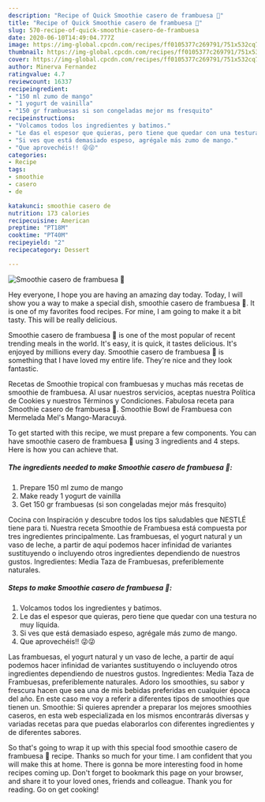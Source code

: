 ```yaml
---
description: "Recipe of Quick Smoothie casero de frambuesa 🍓"
title: "Recipe of Quick Smoothie casero de frambuesa 🍓"
slug: 570-recipe-of-quick-smoothie-casero-de-frambuesa
date: 2020-06-10T14:49:04.777Z
image: https://img-global.cpcdn.com/recipes/ff0105377c269791/751x532cq70/smoothie-casero-de-frambuesa-🍓-foto-principal.jpg
thumbnail: https://img-global.cpcdn.com/recipes/ff0105377c269791/751x532cq70/smoothie-casero-de-frambuesa-🍓-foto-principal.jpg
cover: https://img-global.cpcdn.com/recipes/ff0105377c269791/751x532cq70/smoothie-casero-de-frambuesa-🍓-foto-principal.jpg
author: Minerva Fernandez
ratingvalue: 4.7
reviewcount: 16337
recipeingredient:
- "150 ml zumo de mango"
- "1 yogurt de vainilla"
- "150 gr frambuesas si son congeladas mejor ms fresquito"
recipeinstructions:
- "Volcamos todos los ingredientes y batimos."
- "Le das el espesor que quieras, pero tiene que quedar con una testura no muy líquida."
- "Si ves que está demasiado espeso, agrégale más zumo de mango."
- "Que aprovechéis!! 😜😜"
categories:
- Recipe
tags:
- smoothie
- casero
- de

katakunci: smoothie casero de 
nutrition: 173 calories
recipecuisine: American
preptime: "PT18M"
cooktime: "PT40M"
recipeyield: "2"
recipecategory: Dessert

---
```



![Smoothie casero de frambuesa 🍓](https://img-global.cpcdn.com/recipes/ff0105377c269791/751x532cq70/smoothie-casero-de-frambuesa-🍓-foto-principal.jpg)

Hey everyone, I hope you are having an amazing day today. Today, I will show you a way to make a special dish, smoothie casero de frambuesa 🍓. It is one of my favorites food recipes. For mine, I am going to make it a bit tasty. This will be really delicious.

Smoothie casero de frambuesa 🍓 is one of the most popular of recent trending meals in the world. It's easy, it is quick, it tastes delicious. It's enjoyed by millions every day. Smoothie casero de frambuesa 🍓 is something that I have loved my entire life. They're nice and they look fantastic.

Recetas de Smoothie tropical con frambuesas y muchas más recetas de smoothie de frambuesa. Al usar nuestros servicios, aceptas nuestra Política de Cookies y nuestros Términos y Condiciones. Fabulosa receta para Smoothie casero de frambuesa 🍓. Smoothie Bowl de Frambuesa con Mermelada Mel&#39;s Mango-Maracuyá.


To get started with this recipe, we must prepare a few components. You can have smoothie casero de frambuesa 🍓 using 3 ingredients and 4 steps. Here is how you can achieve that.

<!--inarticleads1-->

##### The ingredients needed to make Smoothie casero de frambuesa 🍓:

1. Prepare 150 ml zumo de mango
1. Make ready 1 yogurt de vainilla
1. Get 150 gr frambuesas (si son congeladas mejor más fresquito)


Cocina con Inspiración y descubre todos los tips saludables que NESTLÉ tiene para ti. Nuestra receta Smoothie de Frambuesa está compuesta por tres ingredientes principalmente. Las frambuesas, el yogurt natural y un vaso de leche, a partir de aquí podemos hacer infinidad de variantes sustituyendo o incluyendo otros ingredientes dependiendo de nuestros gustos. Ingredientes: Media Taza de Frambuesas, preferiblemente naturales. 

<!--inarticleads2-->

##### Steps to make Smoothie casero de frambuesa 🍓:

1. Volcamos todos los ingredientes y batimos.
1. Le das el espesor que quieras, pero tiene que quedar con una testura no muy líquida.
1. Si ves que está demasiado espeso, agrégale más zumo de mango.
1. Que aprovechéis!! 😜😜


Las frambuesas, el yogurt natural y un vaso de leche, a partir de aquí podemos hacer infinidad de variantes sustituyendo o incluyendo otros ingredientes dependiendo de nuestros gustos. Ingredientes: Media Taza de Frambuesas, preferiblemente naturales. Adoro los smoothies, su sabor y frescura hacen que sea una de mis bebidas preferidas en cualquier época del año. En este caso me voy a referir a diferentes tipos de smoothies que tienen un. Smoothie: Si quieres aprender a preparar los mejores smoothies caseros, en esta web especializada en los mismos encontrarás diversas y variadas recetas para que puedas elaborarlos con diferentes ingredientes y de diferentes sabores. 

So that's going to wrap it up with this special food smoothie casero de frambuesa 🍓 recipe. Thanks so much for your time. I am confident that you will make this at home. There is gonna be more interesting food in home recipes coming up. Don't forget to bookmark this page on your browser, and share it to your loved ones, friends and colleague. Thank you for reading. Go on get cooking!
